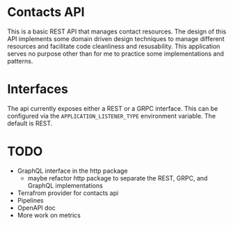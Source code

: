 # Contacts API

This is a basic REST API that manages contact resources.
The design of this API implements some domain driven design techniques to manage different resources and facilitate code cleanliness and resusability.
This application serves no purpose other than for me to practice some implementations and patterns.


# Interfaces

The api currently exposes either a REST or a GRPC interface. This can be configured via the `APPLICATION_LISTENER_TYPE` environment variable. The default is REST.

# TODO

- GraphQL interface in the http package
    - maybe refactor http package to separate the REST, GRPC, and GraphQL implementations
- Terrafrom provider for contacts api
- Pipelines
- OpenAPI doc
- More work on metrics
